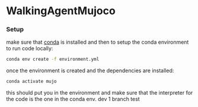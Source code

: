 # WalkingAgentMujoco


### Setup
make sure that [conda](https://docs.conda.io/projects/conda/en/latest/user-guide/install/index.html) is installed and then to setup the conda environment to run code locally:
```bash
conda env create -f environment.yml
```

once the environment is created and the dependencies are installed:
```bash
conda activate mujo
```

this should put you in the environment and make sure that the interpreter for the code is the one in the conda env. 
dev 1 branch test